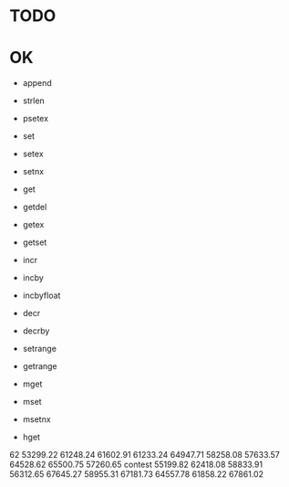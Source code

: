# TODO

# OK

- append
- strlen
- psetex
- set
- setex
- setnx
- get
- getdel
- getex
- getset
- incr
- incby
- incbyfloat
- decr
- decrby
- setrange
- getrange
- mget
- mset
- msetnx

- hget

62
53299.22 61248.24 61602.91 61233.24 64947.71 58258.08 57633.57 64528.62 65500.75 57260.65
contest
55199.82 62418.08 58833.91 56312.65 67645.27 58955.31 67181.73 64557.78 61858.22 67861.02